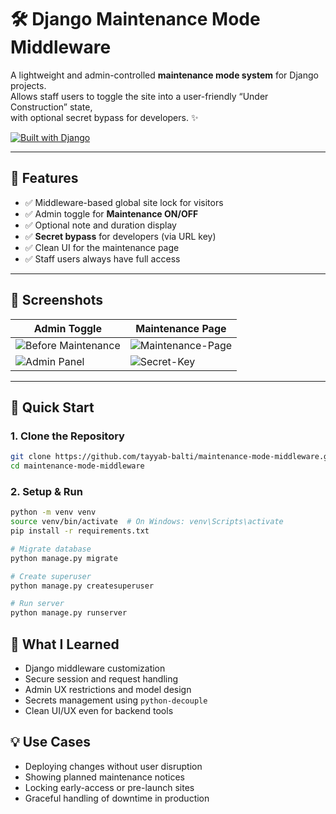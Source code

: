 # 🛠️ Django Maintenance Mode Middleware

A lightweight and admin-controlled **maintenance mode system** for Django projects.  
Allows staff users to toggle the site into a user-friendly “Under Construction” state,  
with optional secret bypass for developers. ✨

[![Built with Django](https://img.shields.io/badge/Built%20with-Django-092E20?style=for-the-badge&logo=django)](https://www.djangoproject.com/)

---

## 📌 Features

- ✅ Middleware-based global site lock for visitors
- ✅ Admin toggle for **Maintenance ON/OFF**
- ✅ Optional note and duration display
- ✅ **Secret bypass** for developers (via URL key)
- ✅ Clean UI for the maintenance page
- ✅ Staff users always have full access

---

## 📸 Screenshots

| Admin Toggle | Maintenance Page |
|--------------|------------------|
| ![Before Maintenance](https://github.com/user-attachments/assets/e2c7e845-60ef-4f4a-9027-d4595f739915) | ![Maintenance-Page](https://github.com/user-attachments/assets/88d3f8b4-349d-499b-9332-327b0f70a499)
| ![Admin Panel](https://github.com/user-attachments/assets/ba80436c-4adc-4f18-9d82-c5be40406205) | ![Secret-Key](https://github.com/user-attachments/assets/dc5f93b0-53ef-404f-b43a-e5e4d874f6bf)

---

## 🚀 Quick Start

### 1. Clone the Repository

```bash
git clone https://github.com/tayyab-balti/maintenance-mode-middleware.git
cd maintenance-mode-middleware
```

### 2. Setup & Run

```bash
python -m venv venv
source venv/bin/activate  # On Windows: venv\Scripts\activate
pip install -r requirements.txt

# Migrate database
python manage.py migrate

# Create superuser
python manage.py createsuperuser

# Run server
python manage.py runserver
```

## 🧠 What I Learned

- Django middleware customization  
- Secure session and request handling  
- Admin UX restrictions and model design  
- Secrets management using `python-decouple`  
- Clean UI/UX even for backend tools  

## 💡 Use Cases

- Deploying changes without user disruption  
- Showing planned maintenance notices  
- Locking early-access or pre-launch sites  
- Graceful handling of downtime in production  
